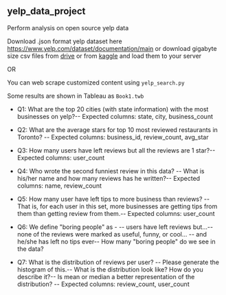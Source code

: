 ## yelp_data_project

Perform analysis on open source yelp data

Download .json format yelp dataset here https://www.yelp.com/dataset/documentation/main or download gigabyte size csv files from [drive](https://drive.google.com/drive/folders/1AUt-vC1rkNKDnFuDkywNtTugCzAtwWmw) or from [kaggle]( https://www.kaggle.com/mohit473/yelp-data-set ) and load them to your server

OR

You can web scrape customized content using `yelp_search.py`

Some results are shown in Tableau as `Book1.twb`

* Q1: What are the top 20 cities (with state information) with the most businesses on yelp?-- Expected columns: state, city, business_count

* Q2: What are the average stars for top 10 most reviewed restaurants in Toronto? -- Expected columns: business_id, review_count, avg_star

* Q3: How many users have left reviews but all the reviews are 1 star?-- Expected columns: user_count

* Q4: Who wrote the second funniest review in this data? -- What is his/her name and how many reviews has he written?-- Expected columns: name, review_count

* Q5: How many user have left tips to more business than reviews? -- That is, for each user in this set, more businesses are getting tips from them than getting review from them.-- Expected columns: user_count

- Q6: We define "boring people" as - -- users have left reviews but...-- none of the reviews were marked as useful, funny, or cool... -- and he/she has left no tips ever-- How many "boring people" do we see in the data?

- Q7: What is the distribution of reviews per user? -- Please generate the histogram of this.-- What is the distribution look like? How do you describe it?-- Is mean or median a better representation of the distribution? -- Expected columns: review_count, user_count